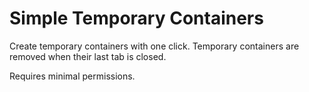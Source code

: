# Simple Temporary Containers

Create temporary containers with one click.  Temporary containers are removed
when their last tab is closed.

Requires minimal permissions.
